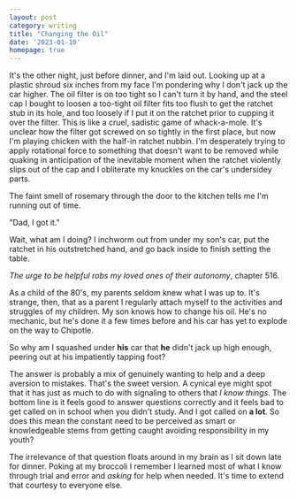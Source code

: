 ```yaml
---
layout: post
category: writing
title: "Changing the Oil"
date: '2023-01-10'
homepage: true
---
```


It's the other night, just before dinner, and I'm laid out. Looking up at a plastic shroud six inches from my face I'm pondering why I don't jack up the car higher. The oil filter is on too tight so I can't turn it by hand, and the steel cap I bought to loosen a too-tight oil filter fits too flush to get the ratchet stub in its hole, and too loosely if I put it on the ratchet prior to cupping it over the filter. This is like a cruel, sadistic game of whack-a-mole. It's unclear how the filter got screwed on so tightly in the first place, but now I'm playing chicken with the half-in ratchet nubbin. I'm desperately trying to apply rotational force to something that doesn't want to be removed while quaking in anticipation of the inevitable moment when the ratchet violently slips out of the cap and I obliterate my knuckles on the car's undersidey parts. 

The faint smell of rosemary through the door to the kitchen tells me I'm running out of time.

"Dad, I got it."

Wait, what am I doing? I inchworm out from under my son's car, put the ratchet in his outstretched hand, and go back inside to finish setting the table.

_The urge to be helpful robs my loved ones of their autonomy_, chapter 516. 

As a child of the 80's, my parents seldom knew what I was up to. It's strange, then, that as a parent I regularly attach myself to the activities and struggles of my children. My son knows how to change his oil. He's no mechanic, but he's done it a few times before and his car has yet to explode on the way to Chipotle.

So why am I squashed under **his** car that **he** didn't jack up high enough, peering out at his impatiently tapping foot?

The answer is probably a mix of genuinely wanting to help and a deep aversion to mistakes. That's the sweet version. A cynical eye might spot that it has just as much to do with signaling to others that _I know things_. The bottom line is it feels good to answer questions correctly and it feels bad to get called on in school when you didn't study. And I got called on **a lot**. So does this mean the constant need to be perceived as smart or knowledgeable stems from getting caught avoiding responsibility in my youth? 

The irrelevance of that question floats around in my brain as I sit down late for dinner. Poking at my broccoli I remember I learned most of what I know through trial and error and _asking_ for help when needed. It's time to extend that courtesy to everyone else.
